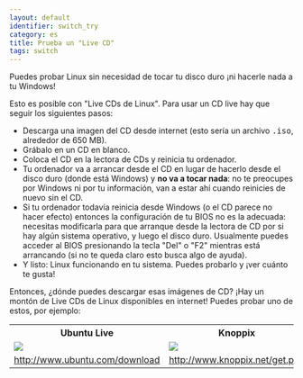 ```yaml
---
layout: default
identifier: switch_try
category: es
title: Prueba un "Live CD"
tags: switch
---
```


Puedes probar Linux sin necesidad de tocar tu disco duro ¡ni hacerle nada a tu Windows!

Esto es posible con "Live CDs de Linux". Para usar un CD live hay que seguir los siguientes pasos:

<ul>

<li>Descarga una imagen del CD desde internet (esto sería un archivo <tt>.iso</tt>, alrededor de 650 MB).</li>

<li>Grábalo en un CD en blanco.</li>

<li>Coloca el CD en la lectora de CDs y reinicia tu ordenador.</li>

<li>Tu ordenador va a arrancar desde el CD en lugar de hacerlo desde el disco duro (donde está Windows) y <b>no va a tocar nada</b>: no te preocupes por Windows ni por tu información, van a estar ahí cuando reinicies de nuevo sin el CD.</li>

<li>Si tu ordenador todavía reinicia desde Windows (o el CD parece no hacer efecto) entonces la configuración de tu BIOS no es la adecuada: necesitas modificarla para que arranque desde la lectora de CD por si hay algún sistema operativo, y luego el disco duro. Usualmente puedes acceder al BIOS presionando la tecla "Del" o "F2" mientras está arrancando (si no te queda claro esto busca algo de ayuda).</li>

<li>Y listo: Linux funcionando en tu sistema. Puedes probarlo y ¡ver cuánto te gusta!</li>

</ul>

Entonces, ¿dónde puedes descargar esas imágenes de CD? ¡Hay un montón de Live CDs de Linux disponibles en internet! Puedes probar uno de estos, por ejemplo:

<table cols="2">
<tr>
<th>Ubuntu Live</th>
<th>Knoppix</th>
</tr>

<tr>
<td><a href="/img/ubuntu.png"><img src="/img/ubuntu_thumbnail.png" /></a></td>
<td><a href="/img/knoppix.png"><img src="/img/knoppix_thumbnail.png" /></a></td>
</tr>

<tr>
<td><a href="http://www.ubuntu.com/download">http://www.ubuntu.com/download</a></td>
<td><a href="http://www.knoppix.net/get.php">http://www.knoppix.net/get.php</a></td>
</tr>

</table>

